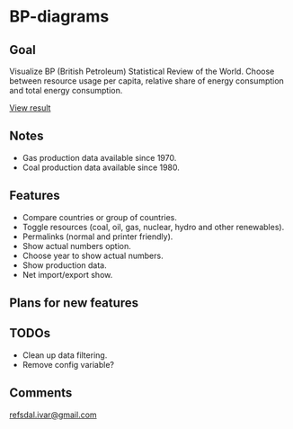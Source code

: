 BP-diagrams
===========

Goal
----
Visualize BP (British Petroleum) Statistical Review of the World.
Choose between resource usage per capita, 
relative share of energy consumption and total energy consumption.

[View result](http://ivarref.github.io/bp-diagrams/)


Notes
--------
* Gas production data available since 1970.
* Coal production data available since 1980.

Features
--------

* Compare countries or group of countries.
* Toggle resources (coal, oil, gas, nuclear, hydro and other renewables).
* Permalinks (normal and printer friendly).
* Show actual numbers option.
* Choose year to show actual numbers.
* Show production data.
* Net import/export show.

Plans for new features
----------------------


TODOs
----------------------

* Clean up data filtering.
* Remove config variable?

Comments
--------
refsdal.ivar@gmail.com

